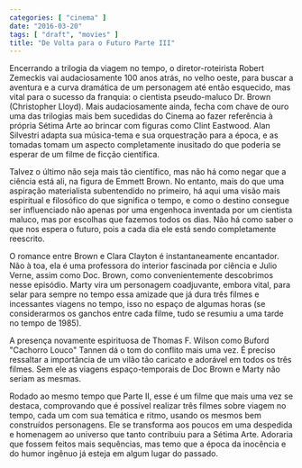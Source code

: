 ```yaml
---
categories: [ "cinema" ]
date: "2016-03-20"
tags: [ "draft", "movies" ]
title: "De Volta para o Futuro Parte III"
---
```

Encerrando a trilogia da viagem no tempo, o diretor-roteirista Robert
Zemeckis vai audaciosamente 100 anos atrás, no velho oeste, para buscar
a aventura e a curva dramática de um personagem até então esquecido,
mas vital para o sucesso da franquia: o cientista pseudo-maluco Dr. Brown
(Christopher Lloyd). Mais audaciosamente ainda, fecha com chave de ouro
uma das trilogias mais bem sucedidas do Cinema ao fazer referência à
própria Sétima Arte ao brincar com figuras como Clint Eastwood. Alan
Silvestri adapta sua música-tema e sua orquestração para a época,
e as tomadas tomam um aspecto completamente inusitado do que poderia se
esperar de um filme de ficção científica.

Talvez o último não seja mais tão científico, mas não há como
negar que a ciência está ali, na figura de Emmett Brown. No entanto,
mais do que uma aspiração materialista subentendido no primeiro, há
aqui uma visão mais espiritual e filosófico do que significa o tempo,
e como o destino consegue ser influenciado não apenas por uma engenhoca
inventada por um cientista maluco, mas por escolhas que fazemos todos
os dias. Não há como saber o que nos espera o futuro, pois a cada dia
ele está sendo completamente reescrito.

O romance entre Brown e Clara Clayton é instantaneamente encantador. Não
à toa, ela é uma professora do interior fascinada por ciência e Julio
Verne, assim como Doc. Brown, como convenientemente descobrimos nesse
episódio. Marty vira um personagem coadjuvante, embora vital, para selar
para sempre no tempo essa amizade que já dura três filmes e incessantes
viagens no tempo, isso no espaço de algumas horas (se considerarmos os
ganchos entre cada filme, tudo se resumiu a uma tarde no tempo de 1985).

A presença novamente espirituosa de Thomas F. Wilson como Buford
"Cachorro Louco" Tannen dá o tom do conflito mais uma vez. É preciso
ressaltar a importância de um vilão tão caricato e adorável em todos
os três filmes. Sem ele as viagens espaço-temporais de Doc Brown e
Marty não seriam as mesmas.

Rodado ao mesmo tempo que Parte II, esse é um filme que mais uma vez
se destaca, comprovando que é possível realizar três filmes sobre
viagem no tempo, cada um com sua temática e ritmo, usando os mesmos bem
construídos personagens. Ele se transforma aos poucos em uma despedida e
homenagem ao universo que tanto contribuiu para a Sétima Arte. Adoraria
que fossem feitos mais sequências, mas temo que a época da inocência
e do humor ingênuo já esteja em algum lugar do passado.
